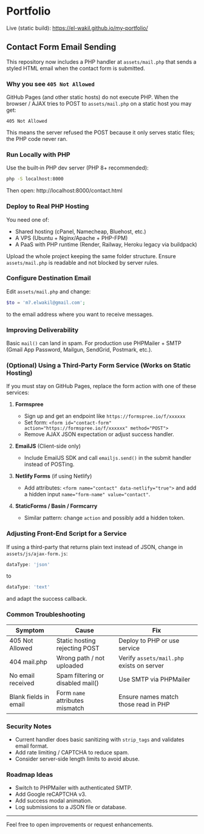 # Portfolio

Live (static build): https://el-wakil.github.io/my-portfolio/

## Contact Form Email Sending

This repository now includes a PHP handler at `assets/mail.php` that sends a styled HTML email when the contact form is submitted.

### Why you see `405 Not Allowed`
GitHub Pages (and other static hosts) do not execute PHP. When the browser / AJAX tries to POST to `assets/mail.php` on a static host you may get:

```
405 Not Allowed
```

This means the server refused the POST because it only serves static files; the PHP code never ran.

### Run Locally with PHP
Use the built‑in PHP dev server (PHP 8+ recommended):

```bash
php -S localhost:8000
```

Then open: http://localhost:8000/contact.html

### Deploy to Real PHP Hosting
You need one of:
- Shared hosting (cPanel, Namecheap, Bluehost, etc.)
- A VPS (Ubuntu + Nginx/Apache + PHP-FPM)
- A PaaS with PHP runtime (Render, Railway, Heroku legacy via buildpack)

Upload the whole project keeping the same folder structure. Ensure `assets/mail.php` is readable and not blocked by server rules.

### Configure Destination Email
Edit `assets/mail.php` and change:
```php
$to = 'm7.elwakil@gmail.com';
```
to the email address where you want to receive messages.

### Improving Deliverability
Basic `mail()` can land in spam. For production use PHPMailer + SMTP (Gmail App Password, Mailgun, SendGrid, Postmark, etc.).

### (Optional) Using a Third‑Party Form Service (Works on Static Hosting)
If you must stay on GitHub Pages, replace the form action with one of these services:

1. **Formspree**
	- Sign up and get an endpoint like `https://formspree.io/f/xxxxxx`
	- Set form: `<form id="contact-form" action="https://formspree.io/f/xxxxxx" method="POST">`
	- Remove AJAX JSON expectation or adjust success handler.

2. **EmailJS** (Client-side only)
	- Include EmailJS SDK and call `emailjs.send()` in the submit handler instead of POSTing.

3. **Netlify Forms** (if using Netlify)
	- Add attributes: `<form name="contact" data-netlify="true">` and add a hidden input `name="form-name" value="contact"`.

4. **StaticForms / Basin / Formcarry**
	- Similar pattern: change `action` and possibly add a hidden token.

### Adjusting Front-End Script for a Service
If using a third-party that returns plain text instead of JSON, change in `assets/js/ajax-form.js`:
```javascript
dataType: 'json'
```
to
```javascript
dataType: 'text'
```
and adapt the success callback.

### Common Troubleshooting
| Symptom | Cause | Fix |
|---------|-------|-----|
| 405 Not Allowed | Static hosting rejecting POST | Deploy to PHP or use service |
| 404 mail.php | Wrong path / not uploaded | Verify `assets/mail.php` exists on server |
| No email received | Spam filtering or disabled mail() | Use SMTP via PHPMailer |
| Blank fields in email | Form `name` attributes mismatch | Ensure names match those read in PHP |

### Security Notes
- Current handler does basic sanitizing with `strip_tags` and validates email format.
- Add rate limiting / CAPTCHA to reduce spam.
- Consider server-side length limits to avoid abuse.

### Roadmap Ideas
- Switch to PHPMailer with authenticated SMTP.
- Add Google reCAPTCHA v3.
- Add success modal animation.
- Log submissions to a JSON file or database.

---
Feel free to open improvements or request enhancements.
